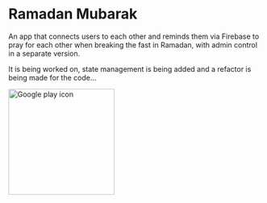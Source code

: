 # Ramadan Mubarak

An app that connects users to each other and reminds them via Firebase to pray for each other when breaking the fast in Ramadan, with admin control in a separate version.


It is being worked on, state management is being added and a refactor is being made for the code...

[<img src="https://upload.wikimedia.org/wikipedia/commons/7/78/Google_Play_Store_badge_EN.svg" alt="Google play icon" width="210"/>](https://play.google.com/store/apps/details?id=malazhariy.ramadan_kareem)
